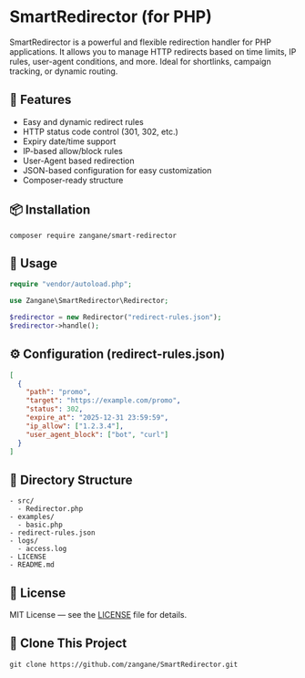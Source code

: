 # SmartRedirector (for PHP)

SmartRedirector is a powerful and flexible redirection handler for PHP applications. It allows you to manage HTTP redirects based on time limits, IP rules, user-agent conditions, and more. Ideal for shortlinks, campaign tracking, or dynamic routing.

## 🔧 Features

- Easy and dynamic redirect rules
- HTTP status code control (301, 302, etc.)
- Expiry date/time support
- IP-based allow/block rules
- User-Agent based redirection
- JSON-based configuration for easy customization
- Composer-ready structure

## 📦 Installation

```
composer require zangane/smart-redirector
```

## 🧠 Usage

```php
require "vendor/autoload.php";

use Zangane\SmartRedirector\Redirector;

$redirector = new Redirector("redirect-rules.json");
$redirector->handle();
```

## ⚙️ Configuration (redirect-rules.json)

```json
[
  {
    "path": "promo",
    "target": "https://example.com/promo",
    "status": 302,
    "expire_at": "2025-12-31 23:59:59",
    "ip_allow": ["1.2.3.4"],
    "user_agent_block": ["bot", "curl"]
  }
]
```

## 📁 Directory Structure

```
- src/
  - Redirector.php
- examples/
  - basic.php
- redirect-rules.json
- logs/
  - access.log
- LICENSE
- README.md
```

## 📜 License

MIT License — see the [LICENSE](LICENSE) file for details.

## 🧬 Clone This Project

```
git clone https://github.com/zangane/SmartRedirector.git
```
